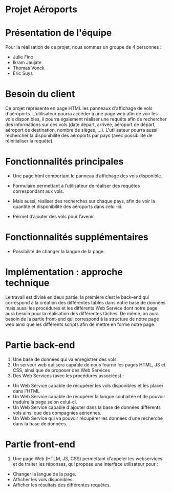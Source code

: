# Projet Aéroports

# Présentation de l'équipe
Pour la réalisation de ce projet, nous sommes un groupe de 4 personnes :
*	Julie Fino
*	Ikram Jaujate
*	Thomas Vonck
*	Eric Suys

# Besoin du client
Ce projet représente en page HTML les panneaux d'affichage de vols d'aéroports. L'utilisateur pourra accéder à une page web afin de voir les vols disponibles, il pourra également réaliser une requête afin de rechercher des informations sur ces vols (date départ, arrivée, aéroport de départ, aéroport de destination, nombre de sièges, ...). 
L'utilisateur pourra aussi rechercher la disponibilité des aéroports par pays (avec possibilité de réinitialiser la requête).

# Fonctionnalités principales
* Une page html comportant le panneau d’affichage des vols disponible.

* Formulaire permettant à l’utilisateur de réaliser des requêtes correspondant aux vols.

* Mais aussi, réaliser des recherches sur chaque pays, afin de voir la quantité et disponibilité des aéroports dans celui-ci.

* Permet d’ajouter des vols pour l’avenir.

# Fonctionnalités supplémentaires
* Possibilité de changer la langue de la page. 

# Implémentation : approche technique
Le travail est divisé en deux partie, la première c’est le back-end qui correspond à la création des différentes tables dans notre base de données mais aussi les procédures et les différents Web Service dont notre page aura besoin pour la réalisation des différentes tâches. De même, on aura besoin de la partie front-end qui correspond à la structure de notre page web ainsi que les différents scripts afin de mettre en forme notre page.

# Partie back-end
1.	Une base de données qui va enregistrer des vols.
2.	Un serveur web qui sera capable de nous fournir les pages HTML, JS et CSS, ainsi que de proposer des Web Services
3.	Des Web Services (avec les procédures associées) :
  *	Un Web Service capable de récupérer les vols disponibles et les placer dans l'HTML
  *	Un Web Service capable de récupérer la langue souhaitée et de pouvoir traduire la page selon celui-ci.
  *	Un Web Service capable d'ajouter dans la base de données différents vols ainsi que des compagnies aériennes.
  *	Un Web Service qui va pouvoir récupérer les données d’une recherche dans la base de données.

# Partie front-end
1.	Une page Web (HTLM, JS, CSS) permettant d'appeler les webservices et de traiter les réponses, qui propose une interface utilisateur pour :
*	Changer la langue de la page.
*	Afficher les vols disponibles.
*	Afficher les résultats des différentes requêtes. 

